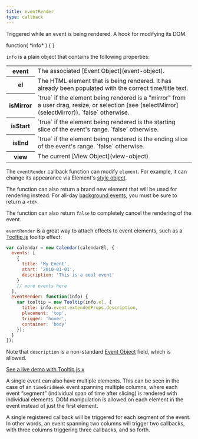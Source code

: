 ```yaml
---
title: eventRender
type: callback
---
```


Triggered while an event is being rendered. A hook for modifying its DOM.

<div class='spec' markdown='1'>
function( *info* ) { }
</div>

`info` is a plain object that contains the following properties:

<table>

<tr>
<th>event</th>
<td markdown='1'>
The associated [Event Object](event-object).
</td>
</tr>

<tr>
<th>el</th>
<td markdown='1'>
The HTML element that is being rendered. It has already been populated with the correct time/title text.
</td>
</tr>

<tr>
<th>isMirror</th>
<td markdown='1'>
`true` if the element being rendered is a "mirror" from a user drag, resize, or selection (see [selectMirror](selectMirror)). `false` otherwise.
</td>
</tr>

<tr>
<th>isStart</th>
<td markdown='1'>
`true` if the element being rendered is the starting slice of the event's range. `false` otherwise.
</td>
</tr>

<tr>
<th>isEnd</th>
<td markdown='1'>
`true` if the element being rendered is the ending slice of the event's range. `false` otherwise.
</td>
</tr>

<tr>
<th>view</th>
<td markdown='1'>
The current [View Object](view-object).
</td>
</tr>

</table>

The `eventRender` callback function can modify `element`. For example, it can change its appearance via Element's [style object](https://developer.mozilla.org/en-US/docs/Web/API/HTMLElement/style).

The function can also return a brand new element that will be used for rendering instead. For all-day [background events](background-events), you must be sure to return a `<td>`.

The function can also return `false` to completely cancel the rendering of the event.

`eventRender` is a great way to attach effects to event elements, such as a [Tooltip.js](https://popper.js.org/tooltip-examples.html) tooltip effect:

```js
var calendar = new Calendar(calendarEl, {
  events: [
    {
      title: 'My Event',
      start: '2010-01-01',
      description: 'This is a cool event'
    }
    // more events here
  ],
  eventRender: function(info) {
    var tooltip = new Tooltip(info.el, {
      title: info.event.extendedProps.description,
      placement: 'top',
      trigger: 'hover',
      container: 'body'
    });
  }
});
```

Note that `description` is a non-standard [Event Object](event-object) field, which is allowed.

[See a live demo with Tooltip.js &raquo;](event-tooltip-demo)

A single event can also have multiple elements. This can be seen in the case of an `timeGridWeek` event spanning multiple columns, where each event “segment” (individual span of time after slicing) is rendered with individual elements. DOM manipulation is allowed on each element in the event instead of just the first element.

A single registered callback will be triggered for each segment of the event. In other words, an event spanning two columns will trigger two callbacks, with three columns triggering three callbacks, and so forth.

